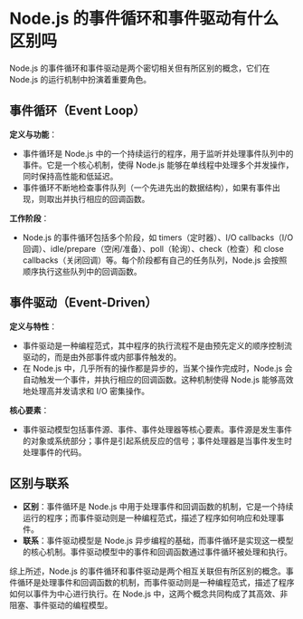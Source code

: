 # Node.js 的事件循环和事件驱动有什么区别吗

Node.js 的事件循环和事件驱动是两个密切相关但有所区别的概念，它们在 Node.js 的运行机制中扮演着重要角色。

## 事件循环（Event Loop）

**定义与功能**：

- 事件循环是 Node.js 中的一个持续运行的程序，用于监听并处理事件队列中的事件。它是一个核心机制，使得 Node.js 能够在单线程中处理多个并发操作，同时保持高性能和低延迟。
- 事件循环不断地检查事件队列（一个先进先出的数据结构），如果有事件出现，则取出并执行相应的回调函数。

**工作阶段**：

- Node.js 的事件循环包括多个阶段，如 timers（定时器）、I/O callbacks（I/O 回调）、idle/prepare（空闲/准备）、poll（轮询）、check（检查）和 close callbacks（关闭回调）等。每个阶段都有自己的任务队列，Node.js 会按照顺序执行这些队列中的回调函数。

## 事件驱动（Event-Driven）

**定义与特性**：

- 事件驱动是一种编程范式，其中程序的执行流程不是由预先定义的顺序控制流驱动的，而是由外部事件或内部事件触发的。
- 在 Node.js 中，几乎所有的操作都是异步的，当某个操作完成时，Node.js 会自动触发一个事件，并执行相应的回调函数。这种机制使得 Node.js 能够高效地处理高并发请求和 I/O 密集操作。

**核心要素**：

- 事件驱动模型包括事件源、事件、事件处理器等核心要素。事件源是发生事件的对象或系统部分；事件是引起系统反应的信号；事件处理器是当事件发生时处理事件的代码。

## 区别与联系

- **区别**：事件循环是 Node.js 中用于处理事件和回调函数的机制，它是一个持续运行的程序；而事件驱动则是一种编程范式，描述了程序如何响应和处理事件。
- **联系**：事件驱动模型是 Node.js 异步编程的基础，而事件循环是实现这一模型的核心机制。事件驱动模型中的事件和回调函数通过事件循环被处理和执行。

综上所述，Node.js 的事件循环和事件驱动是两个相互关联但有所区别的概念。事件循环是处理事件和回调函数的机制，而事件驱动则是一种编程范式，描述了程序如何以事件为中心进行执行。在 Node.js 中，这两个概念共同构成了其高效、非阻塞、事件驱动的编程模型。

